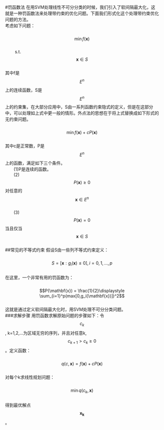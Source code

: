 #罚函数法
在用SVM处理线性不可分分类的时候，我们引入了软间隔最大化，这就是一种罚函数法来处理带约束的优化问题。下面我们形式化这个处理带约束优化问题的方法。  
考虑如下问题：  
&emsp;&emsp; $$\min f(\mathbf{x})$$  
&emsp;&emsp; s.t. $$\mathbf{x} \in S$$  
其中f是$$E^n$$上的连续函数，S是$$E^n$$上的约束集，在大部分应用中，S由一系列函数约束隐式的定义，但是在这部分中，可以处理如上式中更一般的情形。外点法的思想在于将上式替换成如下形式的无约束问题。  
&emsp;&emsp; $$\min f(\mathbf{x}) + cP(\mathbf{x})$$    
其中c是正常数，P是$$E^n$$上的函数，满足如下三个条件。  
&emsp;&emsp;(1)P是连续的函数。   
&emsp;&emsp;(2)$$P(\mathbf{x}) \ge 0$$ 对任意的$$\mathbf{x} \in E^n$$   
&emsp;&emsp;(3)$$P(\mathbf{x}) = 0$$ 当且仅当$$\mathbf{x} \in S$$  
##常见的不等式约束
假设S由一些列不等式约束定义：  
&emsp;&emsp; $$S= [\mathbf{x}:g_i(\mathbf{x}) \le 0], i=0,1,...,p$$  
在这里，一个非常有用的罚函数为：  
&emsp;&emsp;$$P(\mathbf{x}) = \frac{1}{2}\displaystyle \sum_{i=1}^p(max[0,g_i(\mathbf{x})])^2$$  
这就是通过定义软间隔最大化时，用SVM处理不可分分类问题。  
###求解步骤
用罚函数求解原始问题的步骤如下：令$$c_k$$, k=1,2,...为区域无穷的序列，并且对任意k,$$c_{k+1} > c_{k} \ge 0$$。定义函数：  
&emsp;&emsp; $$q(c,\mathbf{x}) = f(\mathbf{x}) + cP(\mathbf{x})$$  
对每个k求线性规划问题：    
&emsp;&emsp; $$\min q(c_k,\mathbf{x})$$  
得到最优解点$$\mathbf{x_k}$$。   

   
